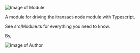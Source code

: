 ![Image of Module](https://raw.githubusercontent.com/jkassis/itransact-node-ts/master/src/Module.png)

A module for driving the itransact-node module with Typescript.

See src/Module.ts for everything you need to know.





By,


![Image of Author](https://raw.githubusercontent.com/jkassis/itransact-node-ts/master/src/Author.png)
